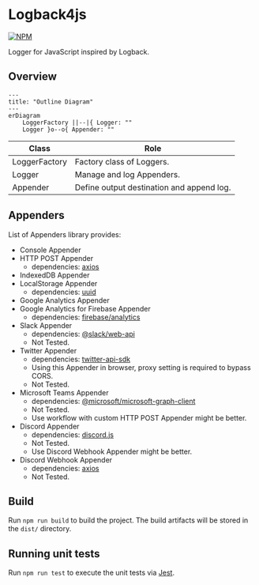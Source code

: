 # Logback4js

[![NPM](https://nodei.co/npm/logback4js.png)](https://nodei.co/npm/logback4js/)

Logger for JavaScript inspired by Logback.

## Overview

```mermaid
---
title: "Outline Diagram"
---
erDiagram
    LoggerFactory ||--|{ Logger: ""
    Logger }o--o{ Appender: ""

```

| Class | Role |
| ---- | ---- |
| LoggerFactory | Factory class of Loggers. |
| Logger | Manage and log Appenders. |
| Appender | Define output destination and append log. |

## Appenders

List of Appenders library provides:
- Console Appender
- HTTP POST Appender
    - dependencies: [axios](https://www.npmjs.com/package/axios)
- IndexedDB Appender
- LocalStorage Appender
    - dependencies: [uuid](https://www.npmjs.com/package/uuid)
- Google Analytics Appender
- Google Analytics for Firebase Appender
    - dependencies: [firebase/analytics](https://www.npmjs.com/package/@firebase/analytics)
- Slack Appender
    - dependencies: [@slack/web-api](https://www.npmjs.com/package/@slack/web-api)
    - Not Tested.
- Twitter Appender
    - dependencies: [twitter-api-sdk](https://www.npmjs.com/package/twitter-api-sdk)
    - Using this Appender in browser, proxy setting is required to bypass CORS.
    - Not Tested.
- Microsoft Teams Appender
    - dependencies: [@microsoft/microsoft-graph-client](https://www.npmjs.com/package/@microsoft/microsoft-graph-client)
    - Not Tested.
    - Use workflow with custom HTTP POST Appender might be better.
- Discord Appender
    - dependencies: [discord.js](https://www.npmjs.com/package/discord.js)
    - Not Tested.
    - Use Discord Webhook Appender might be better.
- Discord Webhook Appender
    - dependencies: [axios](https://www.npmjs.com/package/axios)
    - Not Tested.

## Build

Run `npm run build` to build the project. The build artifacts will be stored in the `dist/` directory.

## Running unit tests

Run `npm run test` to execute the unit tests via [Jest](https://jestjs.io/).
